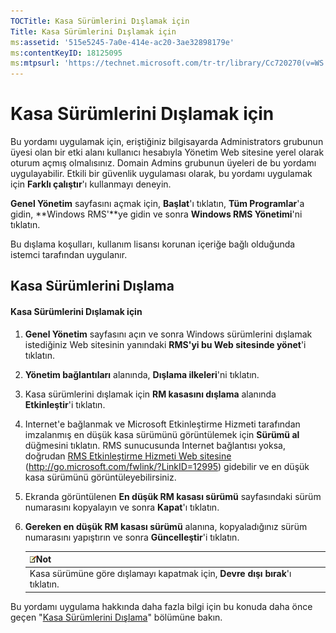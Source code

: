 ```yaml
---
TOCTitle: Kasa Sürümlerini Dışlamak için
Title: Kasa Sürümlerini Dışlamak için
ms:assetid: '515e5245-7a0e-414e-ac20-3ae32898179e'
ms:contentKeyID: 18125095
ms:mtpsurl: 'https://technet.microsoft.com/tr-tr/library/Cc720270(v=WS.10)'
---
```


Kasa Sürümlerini Dışlamak için
==============================

Bu yordamı uygulamak için, eriştiğiniz bilgisayarda Administrators grubunun üyesi olan bir etki alanı kullanıcı hesabıyla Yönetim Web sitesine yerel olarak oturum açmış olmalısınız. Domain Admins grubunun üyeleri de bu yordamı uygulayabilir. Etkili bir güvenlik uygulaması olarak, bu yordamı uygulamak için **Farklı çalıştır**'ı kullanmayı deneyin.

**Genel Yönetim** sayfasını açmak için, **Başlat**'ı tıklatın, **Tüm Programlar**'a gidin, **Windows RMS'**ye gidin ve sonra **Windows RMS Yönetimi**'ni tıklatın.

Bu dışlama koşulları, kullanım lisansı korunan içeriğe bağlı olduğunda istemci tarafından uygulanır.

Kasa Sürümlerini Dışlama
------------------------

#### Kasa Sürümlerini Dışlamak için

1.  **Genel Yönetim** sayfasını açın ve sonra Windows sürümlerini dışlamak istediğiniz Web sitesinin yanındaki **RMS'yi bu Web sitesinde yönet**'i tıklatın.

2.  **Yönetim bağlantıları** alanında, **Dışlama ilkeleri**'ni tıklatın.

3.  Kasa sürümlerini dışlamak için **RM kasasını dışlama** alanında **Etkinleştir**'i tıklatın.

4.  Internet'e bağlanmak ve Microsoft Etkinleştirme Hizmeti tarafından imzalanmış en düşük kasa sürümünü görüntülemek için **Sürümü al** düğmesini tıklatın. RMS sunucusunda Internet bağlantısı yoksa, doğrudan [RMS Etkinleştirme Hizmeti Web sitesine](http://go.microsoft.com/fwlink/?linkid=12995) (http://go.microsoft.com/fwlink/?LinkID=12995) gidebilir ve en düşük kasa sürümünü görüntüleyebilirsiniz.

5.  Ekranda görüntülenen **En düşük RM kasası sürümü** sayfasındaki sürüm numarasını kopyalayın ve sonra **Kapat**'ı tıklatın.

6.  **Gereken en düşük RM kasası sürümü** alanına, kopyaladığınız sürüm numarasını yapıştırın ve sonra **Güncelleştir**'i tıklatın.

    | ![](/security-updates/images/Cc720270.note(WS.10).gif)Not         |
    |------------------------------------------------------------------------------|
    | Kasa sürümüne göre dışlamayı kapatmak için, **Devre dışı bırak**'ı tıklatın. |

Bu yordamı uygulama hakkında daha fazla bilgi için bu konuda daha önce geçen "[Kasa Sürümlerini Dışlama](https://technet.microsoft.com/e287f026-aab2-43ab-93bc-48087da82f36)" bölümüne bakın.

